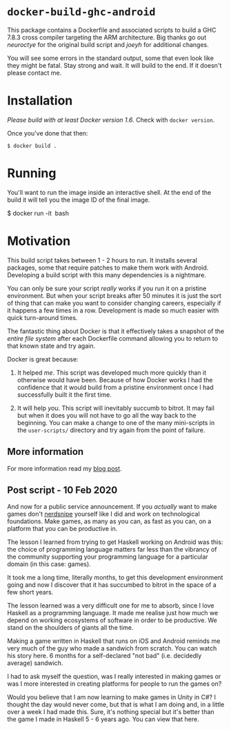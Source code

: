 # `docker-build-ghc-android`

This package contains a Dockerfile and associated scripts to build a
GHC 7.8.3 cross compiler targeting the ARM architecture. Big thanks go out
*neuroctye* for the original build script and *joeyh* for additional changes.

You will see some errors in the standard output, some that even look like they might be fatal.
Stay strong and wait. It will build to the end. If it doesn't please contact me.

# Installation

*Please build with at least Docker version 1.6*. Check with `docker version`.

Once you've done that then:

    $ docker build .

# Running

You'll want to run the image inside an interactive shell. At the end of
the build it will tell you the image ID of the final image.

$ docker run -it <image ID> bash

# Motivation

This build script takes between 1 - 2 hours to run. It installs several
packages, some that require patches to make them work with Android.
Developing a build script with this many dependencies is a nightmare.

You can only be sure your script *really* works if you run it on a pristine
environment. But when your script breaks after 50 minutes it is just the sort of
thing that can make you want to consider changing careers, especially if it
happens a few times in a row. Development is made so much easier with
quick turn-around times.

The fantastic thing about Docker is that it effectively takes a snapshot of the *entire
file system* after each Dockerfile command allowing you to return to that
known state and try again.

Docker is great because:

1. It helped *me*. This script was developed much more quickly than it otherwise
   would have been. Because of how Docker works I had the confidence that it
   would build from a pristine environment once I had successfully built it the
   first time.


2. It will help *you*. This script will inevitably succumb to bitrot.
   It may fail but when it does you will not have to go all the way back to the
   beginning. You can make a change to one of the many mini-scripts in the
   ```user-scripts/``` directory and try again from the point of failure.

## More information

For more information read my [blog post](http://lambdalog.seanseefried.com/posts/2014-12-12-docker-build-scripts.html).

## Post script - 10 Feb 2020

And now for a public service announcement. If you _actually_ want to make games
don't [nerdsnipe](https://www.xkcd.com/356/) yourself like I did and work on technological
foundations. Make games, as many as you can, as fast as you can, on a platform that you can be productive in.

The lesson I learned from trying to get Haskell working on Android was this: the choice of programming language matters far less than the vibrancy of the community supporting your programming language for a particular domain (in this case: games).

It took me a long time, literally months, to get this development environment going and now I discover that it has succumbed to bitrot in the space of a few short years.

The lesson learned was a very difficult one for me to absorb, since I love Haskell as a programming language. It made me realise just how much we depend on working ecosystems of software in order to be productive. We stand on the shoulders of giants all the time.

Making a game written in Haskell that runs on iOS and Android reminds me very much of the guy who made a sandwich from scratch. You can watch his story here. 6 months for a self-declared "not bad" (i.e. decidedly average) sandwich.

I had to ask myself the question, was I really interested in making games or was I more interested in creating platforms for people to run the games on?

Would you believe that I am now learning to make games in Unity in C#? I thought the day would never come, but that is what I am doing and, in a little over a week I had made this. Sure, it's nothing special but it's better than the game I made in Haskell 5 - 6 years ago. You can view that here.
